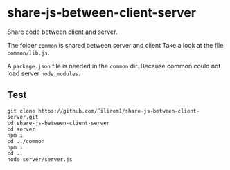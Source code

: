 # share-js-between-client-server

Share code between client and server.

The folder `common` is shared between server and client
Take a look at the file `common/lib.js`.

A `package.json` file is needed in the `common` dir. Because common could not load server `node_modules`.

## Test

    git clone https://github.com/Filirom1/share-js-between-client-server.git
    cd share-js-between-client-server
    cd server
    npm i
    cd ../common
    npm i
    cd ..
    node server/server.js

